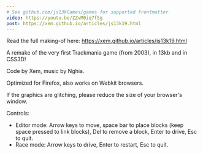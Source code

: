 ```yaml
---
# See github.com/js13kGames/games for supported frontmatter
video: https://youtu.be/ZZvM0iq7fSg
post: https://xem.github.io/articles/js13k19.html
---
```

Read the full making-of here: https://xem.github.io/articles/js13k19.html

A remake of the very first Trackmania game (from 2003), in 13kb and in CSS3D!

Code by Xem, music by Nghia.

Optimized for Firefox, also works on Webkit browsers.

If the graphics are glitching, please reduce the size of your browser's window.

Controls:
- Editor mode: Arrow keys to move, space bar to place blocks (keep space pressed to link blocks), Del to remove a block, Enter to drive, Esc to quit.
- Race mode: Arrow keys to drive, Enter to restart, Esc to quit.